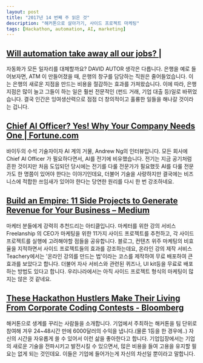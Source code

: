 ```yaml
---
layout: post
title: "2017년 14 번째 주 읽은 것"
description: "해커톤으로 살아가기, 사이드 프로젝트 마케팅"
tags: [Hackathon, automation, AI, marketing]
---
```


## [Will automation take away all our jobs? |](http://ideas.ted.com/will-automation-take-away-all-our-jobs/)

자동화가 모든 일자리를 대체할까요? DAVID AUTOR 생각은 다릅니다. 은행을 예로 들어보자면, ATM 이 만들어졌을 때, 은행의 창구를 담당하는 직원은 줄어들었습니다. 이는 은행의 새로운 지점을 만드는 비용을 절감하는 효과를 가져왔습니다. 이에 따라, 은행 지점은 많이 늘고 그들이 하는 일은 훨씬 전문적인 (펀드 거래, 기업 대출 등)일로 바뀌었습니다. 결국 인간은 잉여생산력으로 점점 더 창의적이고 훌륭한 일들을 해나갈 것이라는 겁니다.



## [Chief AI Officer? Yes! Why Your Company Needs One | Fortune.com](http://fortune.com/2017/01/05/artificial-intelligence-officer/)

바이두의 수석 기술자이자 AI 계의 거물, Andrew Ng의 인터뷰입니다. 모든 회사에 Chief AI Officer 가 필요하다면서, AI를 전기에 비유했습니다. 전기는 지금 공기처럼 흔한 것이지만 처음 도입되던 당시에는 전기를 다룰 전문가가 필요했듯 AI를 다룰 전문가도 한 명쯤이 있어야 한다는 이야기인데요, 더불어 기술을 사랑하지만 결국에는 비즈니스에 적합한 쓰임새가 있어야 한다는 당연한 원리를 다시 한 번 강조하네요.


## [Build an Empire: 11 Side Projects to Generate Revenue for Your Business – Medium](https://medium.com/@laurenholliday_/build-an-empire-11-side-projects-to-generate-revenue-for-your-business-ea0bdaabd826#.v1j19tt6m)


마케터 분들에게 강력히 추천드리는 아티클입니다. 마케터를 위한 강의 서비스 Freelanship 의 CEO가 마케팅을 위한 11가지 사이드 프로젝트를 추천하고, 각 사이드 프로젝트를 실행에 고려해야할 점들을 공유합니다. 블로그, 컨텐츠 위주 마케팅의 비효율을 지적하면서 사이드 프로젝트들의 효과를 강조하는데요, 온라인 강의 제작 서비스 Teachery에서는 '온라인 강의를 만드는 법'이라는 코스를 제작하여 무료 배포하여 큰 효과를 보았다고 합니다. 더불어 자사 서비스와 관련된 퀴즈나, UI kit등을 무료로 배포하는 방법도 있다고 합니다. 우리나라에서는 아직 사이드 프로젝트 형식의 마케팅이 많지는 않은 것 같네요.

## [These Hackathon Hustlers Make Their Living From Corporate Coding Contests - Bloomberg](https://www.bloomberg.com/news/features/2017-04-04/these-hackathon-hustlers-make-their-living-from-corporate-coding-contests?utm_source=pocket&utm_medium=email&utm_campaign=pockethits)

해커톤으로 생계를 꾸리는 사람들을 소개합니다. 기업에서 주최하는 해커톤을 팀 단위로 참여해 겨우 24~48시간 만에 6000달러의 수익을 냅니다.(물론 1등을 한 경우에..) 자신의 시간을 자유롭게 쓸 수 있어서 이런 삶을 좋아한다고 합니다. 기업입장에서는 기업의 새로운 기술을 전파시키고 발전시킬 수 있으면서, 많은 비용을 들여 고용을 유지할 필요는 없게 되는 것인데요. 이들은 기업에 들어가는게 자신의 차선일 뿐이라고 말합니다.

